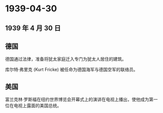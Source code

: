 # 1939-04-30

## 1939 年 4 月 30 日

## 德国

德国通过法律，准备将犹太家庭迁入专门为犹太人居住的建筑。

库尔特·弗里克 (Kurt Fricke) 被任命为德国海军与德国空军的联络员。

## 美国

富兰克林·罗斯福在纽约世界博览会开幕式上的演讲在电视上播出，使他成为第一位在电视上露面的美国总统。



